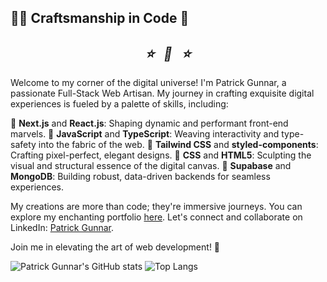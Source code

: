 ## 👨‍💻 Craftsmanship in Code 🎨

<h2 align="center">
  <em>⭐️&nbsp;&nbsp;&nbsp;🧠&nbsp;&nbsp;&nbsp;⭐️</em>
</h2>

Welcome to my corner of the digital universe! I'm Patrick Gunnar, a passionate Full-Stack Web Artisan. My journey in crafting exquisite digital experiences is fueled by a palette of skills, including:

🚀 **Next.js** and **React.js**: Shaping dynamic and performant front-end marvels.
🔮 **JavaScript** and **TypeScript**: Weaving interactivity and type-safety into the fabric of the web.
💅 **Tailwind CSS** and **styled-components**: Crafting pixel-perfect, elegant designs.
🎨 **CSS** and **HTML5**: Sculpting the visual and structural essence of the digital canvas.
🔗 **Supabase** and **MongoDB**: Building robust, data-driven backends for seamless experiences.

My creations are more than code; they're immersive journeys. You can explore my enchanting portfolio [here](https://patrickgunnar.vercel.app/). Let's connect and collaborate on LinkedIn: [Patrick Gunnar](https://www.linkedin.com/in/patrickgunnar/).

Join me in elevating the art of web development! 🌟

![Patrick Gunnar's GitHub stats](https://github-readme-stats.vercel.app/api?username=patrickgunnar&show_icons=true&theme=transparent)  ![Top Langs](https://github-readme-stats.vercel.app/api/top-langs/?username=patrickgunnar&exclude_repo=github-readme-stats,patrickgunnar.github.io)
